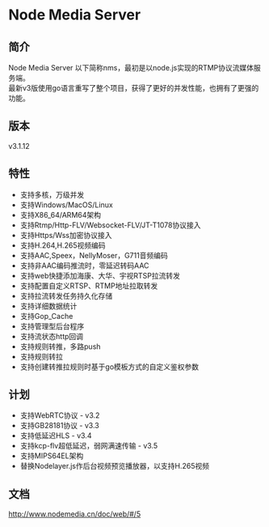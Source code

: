 # Node Media Server
## 简介
Node Media Server 以下简称nms，最初是以node.js实现的RTMP协议流媒体服务端。  
最新v3版使用go语言重写了整个项目，获得了更好的并发性能，也拥有了更强的功能。

## 版本
v3.1.12

## 特性
* 支持多核，万级并发
* 支持Windows/MacOS/Linux 
* 支持X86_64/ARM64架构
* 支持Rtmp/Http-FLV/Websocket-FLV/JT-T1078协议接入
* 支持Https/Wss加密协议接入
* 支持H.264,H.265视频编码
* 支持AAC,Speex，NellyMoser，G711音频编码
* 支持非AAC编码推流时，零延迟转码AAC
* 支持web快捷添加海康、大华、宇视RTSP拉流转发
* 支持配置自定义RTSP、RTMP地址拉取转发
* 支持拉流转发任务持久化存储
* 支持详细数据统计
* 支持Gop_Cache
* 支持管理型后台程序
* 支持流状态http回调
* 支持规则转推，多路push
* 支持规则转拉
* 支持创建转推拉规则时基于go模板方式的自定义鉴权参数

## 计划
* 支持WebRTC协议 - v3.2
* 支持GB28181协议 - v3.3
* 支持低延迟HLS - v3.4
* 支持kcp-flv超低延迟，弱网满速传输 - v3.5
* 支持MIPS64EL架构
* 替换Nodelayer.js作后台视频预览播放器，以支持H.265视频

## 文档
http://www.nodemedia.cn/doc/web/#/5
